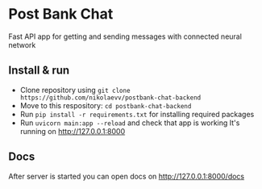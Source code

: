 # Post Bank Chat

Fast API app for getting and sending messages with connected neural network

## Install & run
- Clone repository using `git clone https://github.com/nikolaevv/postbank-chat-backend`
- Move to this respository: `cd postbank-chat-backend`
- Run `pip install -r requirements.txt` for installing required packages
- Run `uvicorn main:app --reload` and check that app is working
It's running on http://127.0.0.1:8000

## Docs

After server is started you can open docs on http://127.0.0.1:8000/docs 